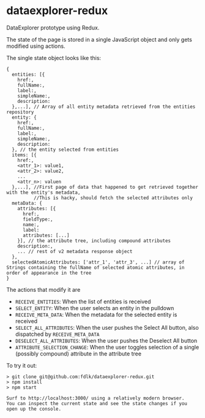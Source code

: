 # dataexplorer-redux
DataExplorer prototype using Redux.

The state of the page is stored in a single JavaScript object and only gets modified using actions.

The single state object looks like this:
```
{
  entities: [{
    href:,
    fullName:,
    label:,
    simpleName:,
    description:
  },...], // Array of all entity metadata retrieved from the entities repository
  entity: {
    href:,
    fullName:,
    label:,
    simpleName:,
    description:
  }, // the entity selected from entities
  items: [{
    href:,
    <attr_1>: value1,
    <attr_2>: value2,
    ...
    <attr_n>: valuen
  },...], //First page of data that happened to get retrieved together with the entity's metadata, 
          //This is hacky, should fetch the selected attributes only
  metaData: {
    attributes: [{
      href:,
      fieldType:,
      name:,
      label:
      attributes: [...]
    }], // the attribute tree, including compound attributes
    description:,
    ... // rest of v2 metadata response object
  },
  selectedAtomicAttributes: ['attr_1', 'attr_3', ...] // array of Strings containing the fullName of selected atomic attributes, in order of appearance in the tree
}
```

The actions that modify it are
* `RECEIVE_ENTITIES`: When the list of entities is received
* `SELECT_ENTITY`: When the user selects an entity in the pulldown
* `RECEIVE_META_DATA`: When the metadata for the selected entity is received
* `SELECT_ALL_ATTRIBUTES`: When the user pushes the Select All button, also dispatched by `RECEIVE_META_DATA`
* `DESELECT_ALL_ATTRIBUTES`: When the user pushes the Deselect All button
* `ATTRIBUTE_SELECTION_CHANGE`: When the user toggles selection of a single (possibly compound) attribute in the attribute tree

To try it out:
```
> git clone git@github.com:fdlk/dataexplorer-redux.git
> npm install
> npm start

Surf to http://localhost:3000/ using a relatively modern browser.
You can inspect the current state and see the state changes if you open up the console.
